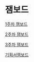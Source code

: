 # 잼보드

[1주차 잼보드](https://jamboard.google.com/d/1VvNr2awQ30xIhJ4aZyx1FXtrqGcLxGXZe_GHJ89UuHA/viewer?f=0)

[2주차 잼보드](https://jamboard.google.com/d/1DQ14VMRQ3I17TqCJ8RSf_NmxRhmNfw93fxHUjnR-dt4/viewer?f=0)

[3주차 잼보드](https://jamboard.google.com/d/1xUwh21K2WBdmuyA0rAFfz8y9GhYMc0eCyJ3gXSDJtHw/viewer?f=8)

[기획서잼보드](https://jamboard.google.com/d/1WCBQAAJYJqECPz8bi4BPQHOZldrYlQldaHxCchrZhWs/viewer?f=0)